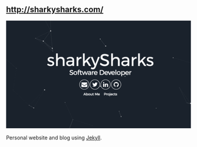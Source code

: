 ## http://sharkysharks.com/ 

![homepage](./assets/img/homepage.png)

Personal website and blog using [Jekyll](https://jekyllrb.com/).
